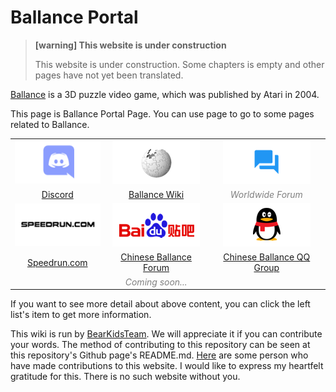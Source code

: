 # Ballance Portal

> **[warning] This website is under construction**
>
> This website is under construction. Some chapters is empty and other pages have not yet been translated.

[Ballance](https://en.wikipedia.org/wiki/Ballance) is a 3D puzzle video game, which was published by Atari in 2004.

This page is Ballance Portal Page. You can use page to go to some pages related to Ballance.

||||
|:--:|:--:|:--:|
|![Discord](../assets/discord.png)|![Ballance Wiki](../assets/wiki.png)|![Forum](../assets/forum.png)|
|[Discord](items/discord.md)|[Ballance Wiki](items/wiki.md)|<font color="gray">*Worldwide Forum*</font>|
|![Speedrun.com](../assets/speedrun.png)|![Tieba](../assets/chinese-forum.png)|![QQ](../assets/qq.png)|
|[Speedrun.com](items/speedrun.md)|[Chinese Ballance Forum](items/tieba.md)|[Chinese Ballance QQ Group](items/qq.md)|
||<font color="gray">*Coming soon...*</font>|&nbsp;|

If you want to see more detail about above content, you can click the left list's item to get more information.

This wiki is run by [BearKidsTeam](https://github.com/BearKidsTeam). We will appreciate it if you can contribute your words. The method of contributing to this repository can be seen at this repository's Github page's README.md. [Here](CONTRIBUTION.md) are some person who have made contributions to this website. I would like to express my heartfelt gratitude for this. There is no such website without you.
